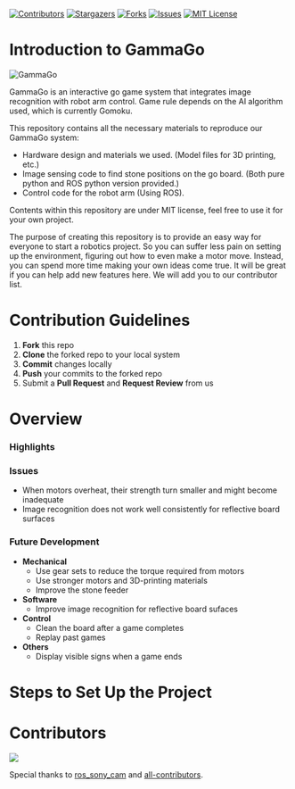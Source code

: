 [![Contributors][contributors-shield]][contributors-url]
[![Stargazers][stars-shield]][stars-url]
[![Forks][forks-shield]][forks-url]
[![Issues][issues-shield]][issues-url]
[![MIT License][license-shield]][license-url]

# Introduction to GammaGo
![GammaGo](https://user-images.githubusercontent.com/47680904/158308089-48b26049-3eb7-43ec-87d3-ab005eae93a7.jpg)

GammaGo is an interactive go game system that integrates image recognition with robot arm control. Game rule depends on the AI algorithm used, which is currently Gomoku.

This repository contains all the necessary materials to reproduce our GammaGo system:
- Hardware design and materials we used. (Model files for 3D printing, etc.)
- Image sensing code to find stone positions on the go board. (Both pure python and ROS python version provided.)
- Control code for the robot arm (Using ROS).

Contents within this repository are under MIT license, feel free to use it for your own project. 

The purpose of creating this repository is to provide an easy way for everyone to start a robotics project. So you can suffer less pain on setting up the environment, figuring out how to even make a motor move. Instead, you can spend more time making your own ideas come true. It will be great if you can help add new features here. We will add you to our contributor list.

# Contribution Guidelines
1.  **Fork** this repo
2.  **Clone** the forked repo to your local system
3.  **Commit** changes locally
4.  **Push** your commits to the forked repo
5.  Submit a **Pull Request** and **Request Review** from us

# Overview

### Highlights

### Issues
- When motors overheat, their strength turn smaller and might become inadequate
- Image recognition does not work well consistently for reflective board surfaces

### Future Development
- **Mechanical**
  - Use gear sets to reduce the torque required from motors
  - Use stronger motors and 3D-printing materials
  - Improve the stone feeder
- **Software**
  - Improve image recognition for reflective board sufaces
- **Control**
  - Clean the board after a game completes
  - Replay past games
- **Others**
  - Display visible signs when a game ends

# Steps to Set Up the Project

# Contributors

<a href="https://github.com/JinZihang/GammaGo/graphs/contributors">
  <img src="https://contrib.rocks/image?repo=JinZihang/GammaGo" />
</a>

Special thanks to [ros_sony_cam](https://github.com/arcoslab/ros_sony_cam) and [all-contributors](https://github.com/all-contributors/all-contributors).

[contributors-shield]: https://img.shields.io/github/contributors/JinZihang/GammaGo?style=for-the-badge
[contributors-url]: https://github.com/JinZihang/GammaGo/graphs/contributors
[forks-shield]: https://img.shields.io/github/forks/JinZihang/GammaGo?style=for-the-badge
[forks-url]: https://github.com/JinZihang/GammaGo/network/members
[stars-shield]: https://img.shields.io/github/stars/JinZihang/GammaGo?style=for-the-badge
[stars-url]: https://github.com/JinZihang/GammaGo/stargazers
[issues-shield]: https://img.shields.io/github/issues/JinZihang/GammaGo?style=for-the-badge
[issues-url]: https://github.com/JinZihang/GammaGo/issues
[license-shield]: https://img.shields.io/github/license/JinZihang/GammaGo?style=for-the-badge
[license-url]: https://github.com/JinZihang/GammaGo/blob/main/LICENSE
